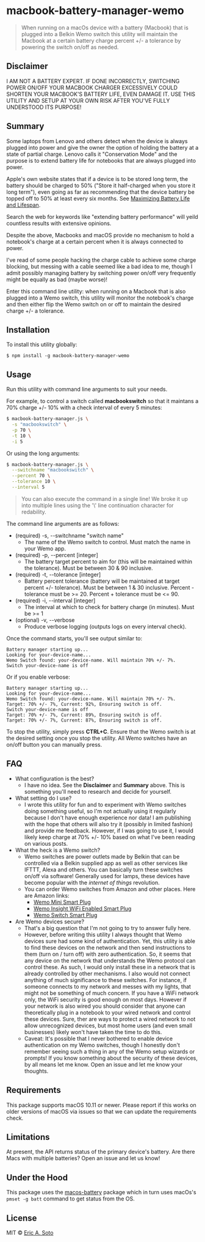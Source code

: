 # macbook-battery-manager-wemo

> When running on a macOs device with a battery (Macbook) that is plugged into a Belkin Wemo switch
> this utility will maintain the Macbook at a certain battery charge percent +/- a tolerance by 
> powering the switch on/off as needed. 

## Disclaimer

I AM NOT A BATTERY EXPERT. IF DONE INCORRECTLY, SWITCHING POWER ON/OFF YOUR MACBOOK CHARGER EXCESSIVELY COULD SHORTEN YOUR MACBOOK'S BATTERY LIFE, EVEN DAMAGE IT. USE THIS UTILITY AND SETUP AT YOUR OWN RISK AFTER YOU'VE FULLY UNDERSTOOD ITS PURPOSE! 

## Summary

Some laptops from Lenovo and others detect when the device is always plugged into power and give the owner the option of holding 
the battery at a state of partial charge. Lenovo calls it "Conservation Mode" and the purpose is to extend battery life for notebooks
that are always plugged into power.

Apple's own website states that if a device is to be stored long term, the battery should be charged to 50% ("Store it half-charged when you store it long term"), even going as far as
recommending that the device battery be topped off to 50% at least every six months. See [Maximizing Battery Life and Lifespan](https://www.apple.com/batteries/maximizing-performance/).

Search the web for keywords like "extending battery performance" will yeild countless results with extensive opinions.

Despite the above, Macbooks and macOS provide no mechanism to hold a notebook's charge at a certain percent when it is always connected to power.

I've read of some people hacking the charge cable to achieve some charge blocking, but messing with a cable seemed like a bad idea to me, though I admit possibly managing battery by switching power 
on/off very frequently might be equally as bad (maybe worse)!

Enter this command line utility: when running on a Macbook that is also plugged into a Wemo switch, this utility will monitor the notebook's charge and then either flip the Wemo switch on or off to maintain the desired charge +/- a tolerance.

## Installation

To install this utility globally:

```
$ npm install -g macbook-battery-manager-wemo
```

## Usage

Run this utility with command line arguments to suit your needs. 

For example, to control a switch called **macbookswitch** so that it maintans a 70% charge
+/- 10% with a check interval of every 5 minutes:

```bash
$ macbook-battery-manager.js \
  -s "macbookswitch" \
  -p 70 \
  -t 10 \
  -i 5
```

Or using the long arguments:

```bash
$ macbook-battery-manager.js \
  --switchname "macbookswitch" \
  --percent 70 \
  --tolerance 10 \
  --interval 5

```

> You can also execute the command in a single line! We broke it up into multiple
> lines using the '\\' line continuation character for redability.

The command line arguments are as follows:
  
  - (required) -s, --switchname "switch name"
      - The name of the Wemo switch to control. Must match the name in your Wemo app.
  - (required) -p, --percent \[integer\]
      - The battery target percent to aim for (this will be maintained within the tolerance).
        Must be between 30 & 90 inclusive.
  - (required) -t, --tolerance \[integer\]
      - Battery percent tolerance (battery will be maintained at target percent +/- tolerance).
        Must be between 1 & 30 inclusive. Percent - tolerance must be >= 20. Percent + tolerance must be <= 90.
  - (required) -i, --interval \[integer\]
      - The interval at which to check for battery charge (in minutes). Must be >= 1
  - (optional) -v, --verbose
      - Produce verbose logging (outputs logs on every interval check).


Once the command starts, you'll see output similar to:
```text
Battery manager starting up...
Looking for your-device-name...
Wemo Switch found: your-device-name. Will maintain 70% +/- 7%.
Switch your-device-name is off
```

Or if you enable verbose:
```text
Battery manager starting up...
Looking for your-device-name...
Wemo Switch found: your-device-name. Will maintain 70% +/- 7%.
Target: 70% +/- 7%, Current: 92%, Ensuring switch is off.
Switch your-device-name is off
Target: 70% +/- 7%, Current: 89%, Ensuring switch is off.
Target: 70% +/- 7%, Current: 87%, Ensuring switch is off.
```

To stop the utility, simply press **CTRL+C**. Ensure that the Wemo switch is at the desired setting once you stop the utility. All Wemo switches
have an on/off button you can manually press.

## FAQ

- What configuration is the best?
  - I have no idea. See the **Disclaimer** and **Summary** above. This is something 
you'll need to research and decide for yourself.
- What setting do I use?
  - I wrote this utility for fun and to experiment with Wemo switches doing something useful, so I'm not actually using it 
  regularly because I don't have enough experience nor data! I am publishing
  with the hope that others will also try it (possibly in limited fashion) and provide me feedback. However, if I was going to use it, I would 
  likely keep charge at 70% +/- 10% based on what I've been reading on various posts. 
- What the heck is a Wemo switch?
  - Wemo switches are power outlets made by Belkin that can be controlled via a Belkin supplied app as well as other
  services like IFTTT, Alexa and others. You can basically turn these switches on/off via software! Generally used for lamps, these devices
  have become popular with the *internet of things* revolution.  
  - You can order Wemo switches from Amazon and other places. Here are Amazon links:
    - [Wemo Mini Smart Plug](https://amzn.to/2NaPZkd)
    - [Wemo Insight WiFi Enabled Smart Plug](https://amzn.to/2NHP8EM)
    - [Wemo Switch Smart Plug](https://amzn.to/2NMH1H4)
- Are Wemo devices secure?
  - That's a big question that I'm not going to try to answer fully here. 
  - However, before writing this utility I always thought that Wemo devices sure had some kind of authentication. Yet,
  this utility is able to find these devices on the network and then send instructions to them (turn on / turn off) with zero authentication. So, it seems that any device
  on the network that understands the Wemo protocol can control these. As such, I would only install these in a network that is already controlled
  by other mechanisms. I also would not connect anything of much significance to these switches. For instance, if someone connects to my network
  and messes with my lights, that might not be something of much concern. If you have a WiFi network only, the WiFi security is good enough on most days. However if your network is also wired
  you should consider that anyone can theoretically plug in a notebook to your wired network and control these devices. Sure, ther are ways to protect a wired network to not allow unrecognized devices,
  but most home users (and even small businesses) likely won't have taken the time to do this.
  - Caveat: It's possible that I never bothered to enable device authentication on my Wemo switches, though I honestly don't remember seeing such a thing in any of the Wemo setup wizards or prompts!
  If you know something about the security of these devices, by all means let me know. Open an issue and let me know your thoughts.

## Requirements

This package supports macOS 10.11 or newer. Please report if this works on older versions of macOS via issues so that we can update the requirements check.

## Limitations

At present, the API returns status of the primary device's battery. Are there Macs with multiple batteries? Open an issue and let us know!

## Under the Hood

This package uses the [macos-battery](https://www.npmjs.com/package/macos-battery) package which in turn uses macOs's `pmset -g batt` command to get status from the OS. 

## License

MIT © [Eric A. Soto](https://ericsoto.net/)

